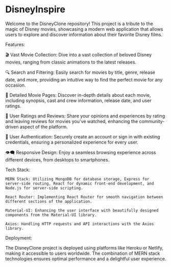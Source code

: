 # DisneyInspire


Welcome to the DisneyClone repository! This project is a tribute to the magic of Disney movies, showcasing a modern web application that allows users to explore and discover information about their favorite Disney films.

Features:

🎬 Vast Movie Collection: Dive into a vast collection of beloved Disney movies, ranging from classic animations to the latest releases.

🔍 Search and Filtering: Easily search for movies by title, genre, release date, and more, providing an intuitive way to find the perfect movie for any occasion.

📜 Detailed Movie Pages: Discover in-depth details about each movie, including synopsis, cast and crew information, release date, and user ratings.

🌟 User Ratings and Reviews: Share your opinions and experiences by rating and leaving reviews for movies you've watched, enhancing the community-driven aspect of the platform.

🎉 User Authentication: Securely create an account or sign in with existing credentials, ensuring a personalized experience for every user.

👁️‍🗨️ Responsive Design: Enjoy a seamless browsing experience across different devices, from desktops to smartphones.

Tech Stack:

    MERN Stack: Utilizing MongoDB for database storage, Express for server-side routing, React for dynamic front-end development, and Node.js for server-side scripting.

    React Router: Implementing React Router for smooth navigation between different sections of the application.

    Material-UI: Enhancing the user interface with beautifully designed components from the Material-UI library.

    Axios: Handling HTTP requests and API interactions with the Axios library.

Deployment:

The DisneyClone project is deployed using platforms like Heroku or Netlify, making it accessible to users worldwide. The combination of MERN stack technologies ensures optimal performance and a delightful user experience.

